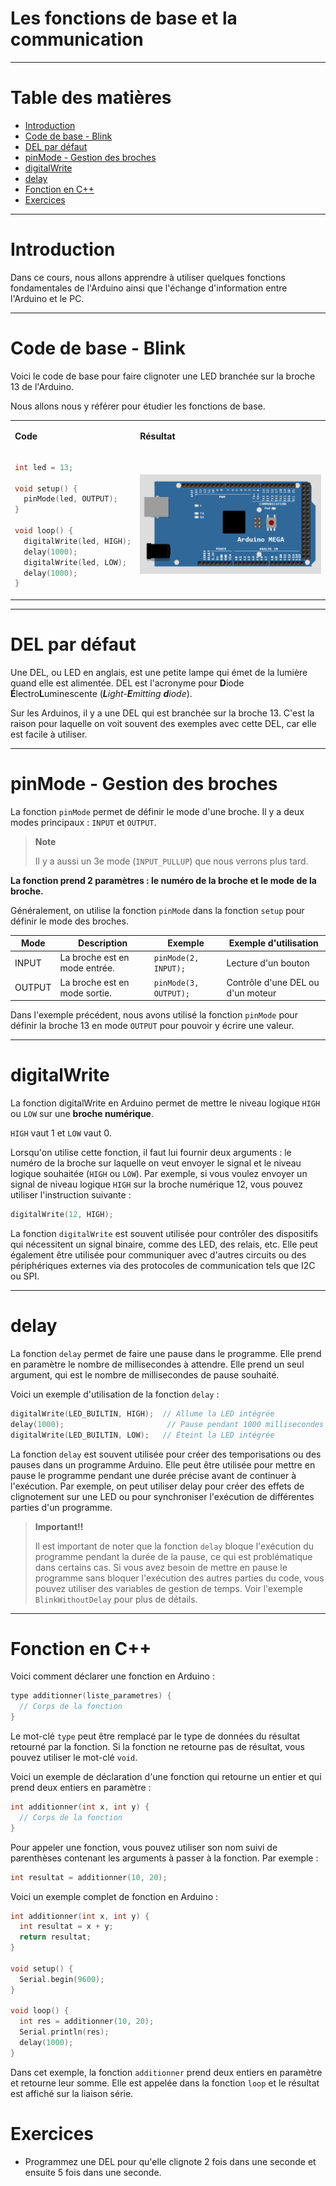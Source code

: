 # Les fonctions de base et la communication <!-- omit in toc -->

---
# Table des matières <!-- omit in toc -->

- [Introduction](#introduction)
- [Code de base - Blink](#code-de-base---blink)
- [DEL par défaut](#del-par-défaut)
- [pinMode - Gestion des broches](#pinmode---gestion-des-broches)
- [digitalWrite](#digitalwrite)
- [delay](#delay)
- [Fonction en C++](#fonction-en-c)
- [Exercices](#exercices)

---

# Introduction
Dans ce cours, nous allons apprendre à utiliser quelques fonctions fondamentales de l'Arduino ainsi que l'échange d'information entre l'Arduino et le PC.

---

# Code de base - Blink

Voici le code de base pour faire clignoter une LED branchée sur la broche 13 de l'Arduino.

Nous allons nous y référer pour étudier les fonctions de base.

<table>
<tr>
<td>

**Code**
</td>
<td>

**Résultat**
</td>
</tr>
<tr>
<td>

```cpp
int led = 13;

void setup() {
  pinMode(led, OUTPUT);
}

void loop() {
  digitalWrite(led, HIGH);
  delay(1000);
  digitalWrite(led, LOW);
  delay(1000);
}
```
</td>
<td>

![Alt text](assets/c02_blink.gif)

</td>

</tr>


</table>

---

# DEL par défaut
Une DEL, ou LED en anglais, est une petite lampe qui émet de la lumière quand elle est alimentée. DEL est l'acronyme pour **D**iode **É**lectro**L**uminescente (***L**ight-**E**mitting **d**iode*).

Sur les Arduinos, il y a une DEL qui est branchée sur la broche 13. C'est la raison pour laquelle on voit souvent des exemples avec cette DEL, car elle est facile à utiliser.

---

# pinMode - Gestion des broches

La fonction `pinMode` permet de définir le mode d'une broche. Il y a deux modes principaux : `INPUT` et `OUTPUT`.

> **Note**
> 
> Il y a aussi un 3e mode (`INPUT_PULLUP`) que nous verrons plus tard.

**La fonction prend 2 paramètres : le numéro de la broche et le mode de la broche.**

Généralement, on utilise la fonction `pinMode` dans la fonction `setup` pour définir le mode des broches.

| Mode | Description | Exemple | Exemple d'utilisation |
| --- | --- | --- | --- |
| INPUT | La broche est en mode entrée. | `pinMode(2, INPUT);` | Lecture d'un bouton |
| OUTPUT | La broche est en mode sortie. | `pinMode(3, OUTPUT);` | Contrôle d'une DEL ou d'un moteur |

Dans l'exemple précédent, nous avons utilisé la fonction `pinMode` pour définir la broche 13 en mode `OUTPUT` pour pouvoir y écrire une valeur.

---

# digitalWrite
La fonction digitalWrite en Arduino permet de mettre le niveau logique `HIGH` ou `LOW` sur une **broche numérique**.

`HIGH` vaut 1 et `LOW` vaut 0.

Lorsqu'on utilise cette fonction, il faut lui fournir deux arguments : le numéro de la broche sur laquelle on veut envoyer le signal et le niveau logique souhaitée (`HIGH` ou `LOW`). Par exemple, si vous voulez envoyer un signal de niveau logique `HIGH` sur la broche numérique 12, vous pouvez utiliser l'instruction suivante :

```cpp
digitalWrite(12, HIGH);
```

La fonction `digitalWrite` est souvent utilisée pour contrôler des dispositifs qui nécessitent un signal binaire, comme des LED, des relais, etc. Elle peut également être utilisée pour communiquer avec d'autres circuits ou des périphériques externes via des protocoles de communication tels que I2C ou SPI.

---

# delay
La fonction `delay` permet de faire une pause dans le programme. Elle prend en paramètre le nombre de millisecondes à attendre. Elle prend un seul argument, qui est le nombre de millisecondes de pause souhaité.

Voici un exemple d'utilisation de la fonction `delay` :
    
```cpp
digitalWrite(LED_BUILTIN, HIGH);  // Allume la LED intégrée
delay(1000);                       // Pause pendant 1000 millisecondes (1 seconde)
digitalWrite(LED_BUILTIN, LOW);   // Éteint la LED intégrée
```

La fonction `delay` est souvent utilisée pour créer des temporisations ou des pauses dans un programme Arduino. Elle peut être utilisée pour mettre en pause le programme pendant une durée précise avant de continuer à l'exécution. Par exemple, on peut utiliser delay pour créer des effets de clignotement sur une LED ou pour synchroniser l'exécution de différentes parties d'un programme.

> **Important!!**
> 
> Il est important de noter que la fonction `delay` bloque l'exécution du programme pendant la durée de la pause, ce qui est problématique dans certains cas. Si vous avez besoin de mettre en pause le programme sans bloquer l'exécution des autres parties du code, vous pouvez utiliser des variables de gestion de temps. Voir l'exemple `BlinkWithoutDelay` pour plus de détails.

---

# Fonction en C++
Voici comment déclarer une fonction en Arduino :

```cpp	
type additionner(liste_parametres) {
  // Corps de la fonction
}
```

Le mot-clé `type` peut être remplacé par le type de données du résultat retourné par la fonction. Si la fonction ne retourne pas de résultat, vous pouvez utiliser le mot-clé `void`.

Voici un exemple de déclaration d'une fonction qui retourne un entier et qui prend deux entiers en paramètre :

```cpp
int additionner(int x, int y) {
  // Corps de la fonction
}
```

Pour appeler une fonction, vous pouvez utiliser son nom suivi de parenthèses contenant les arguments à passer à la fonction. Par exemple :

```cpp
int resultat = additionner(10, 20);
```

Voici un exemple complet de fonction en Arduino :

```cpp
int additionner(int x, int y) {
  int resultat = x + y;
  return resultat;
}

void setup() {
  Serial.begin(9600);
}

void loop() {
  int res = additionner(10, 20);
  Serial.println(res);
  delay(1000);
}

```

Dans cet exemple, la fonction `additionner` prend deux entiers en paramètre et retourne leur somme. Elle est appelée dans la fonction `loop` et le résultat est affiché sur la liaison série.


# Exercices
- Programmez une DEL pour qu'elle clignote 2 fois dans une seconde et ensuite 5 fois dans une seconde.
